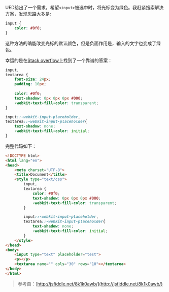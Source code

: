 UED给出了一个需求，希望`<input>`被选中时，将光标变为绿色。我赶紧搜索解决方案，发现思路大多是:

```css
input {
    color: #0f0;
}
```

这种方法的确能改变光标的默认颜色，但是负面作用是，输入的文字也变成了绿色。

幸运的是在[Stack overflow](http://stackoverflow.com/questions/7339333/styling-text-input-caret)上找到了一个靠谱的答案：

```css
input,
textarea {
    font-size: 24px;
    padding: 10px;
    
    color: #0f0;
    text-shadow: 0px 0px 0px #000;
    -webkit-text-fill-color: transparent;
}

input::-webkit-input-placeholder,
textarea::-webkit-input-placeholder{
    text-shadow: none;
    -webkit-text-fill-color: initial;
}
```

完整代码如下：

```html
<!DOCTYPE html>
<html lang="en">
<head>
    <meta charset="UTF-8">
    <title>Document</title>
    <style type="text/css">
        input,
        textarea {          
            color: #0f0;
            text-shadow: 0px 0px 0px #000;
            -webkit-text-fill-color: transparent;
        }

        input::-webkit-input-placeholder,
        textarea::-webkit-input-placeholder{
            text-shadow: none;
            -webkit-text-fill-color: initial;
        }
    </style>
</head>
<body>
    <input type="text" placeholder="test">
    <p></p>
    <textarea name="" cols="30" rows="10"></textarea>
</body>
</html>
```

> 参考自：[http://jsfiddle.net/8k1k0awb/](http://jsfiddle.net/8k1k0awb/)